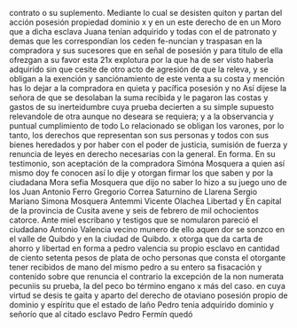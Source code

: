 contrato o su suplemento. Mediante lo cual se desisten quiton y partan del acción posesión propiedad dominio x y en un este derecho de en un
Moro que a dicha esclava Juana tenían adquirido y todas con el de patronato y demas que les correspondían los ceden fe-nuncian y traspasan en la compradora y sus sucesores que en señal de posesión y para titulo de ella ofrezgan a su favor esta
21x
explotura por la que ha de ser visto haberla adquirido sin que
cesite de otro acto de agresión de que la releva, y se obligan a
la exención y sanciónamiento de este venta a su costa y mención
has
lo dejar a la compradora en quieta y pacífica posesión y no
Así dijese la señora de que se desolaban la suma recibida y le pagaron las costas y gastos de su inerteidumbre cuya prueba decierten a su simple supuesto relevandole de otra aunque no deseara se requiera; y a la observancia y puntual cumplimiento de todo
Lo relacionado se obligan los varones, por lo tanto, los derechos que representan son sus personas y todos con sus bienes heredados y por haber con el poder de justicia, sumisión de fuerza y renuncia de leyes en derecho necesarias con la general.
En forma. En su testimonio, son aceptación de la compradora Simóna Mosquera a quien así mismo doy fe conocen así lo dije y otorgan firmar los que saben y por la ciudadana Mora sefia Mosquera que dijo no saber lo hizo a su juego uno de los
Juan Antonio Ferro
Gregorio Correa
Saturnino de Llarena
Sergio Mariano
Simona Mosquera
Antemmi
Vicente Olachea
Libertad
y En capital de la provincia de Cusita avene y seis de febrero de mil ochocientos catorce. Ante miel escribano y testigos que se nomularon pareció el ciudadano Antonio Valencia vecino munero de ello aquen dor se sonzco en el valle de Quibdo y en la ciudad de Quibdo.
x otorga que da carta de ahorro y libertad en forma a pedro valencia su propio esclavo en cantidad de ciento setenta pesos de plata de ocho personas que consta el otorgante tener recibidos de mano del mismo pedro a su entero sa
fisacación y contenido sobre que renuncia el contrario la excepción de la non numerata pecuniis su prueba, la del peco bo término engano x más del caso. en cuya virtud se desis te gaita y aparto del derecho de otaviano posesión propio de dominio y espíritu que el estado de laño Pedro tenia adquirido
dominio y señorío que al citado esclavo Pedro Fermín quedó